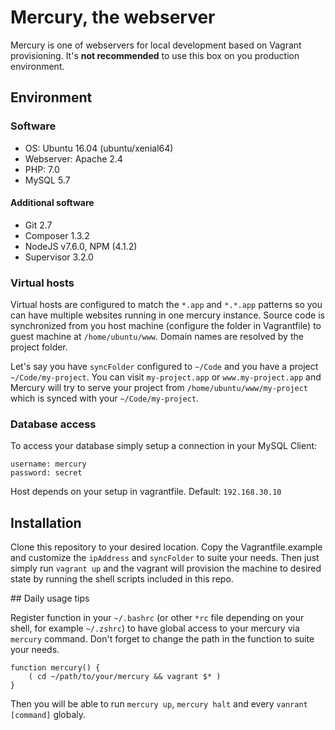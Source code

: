 # Mercury, the webserver

Mercury is one of webservers for local development based on Vagrant provisioning. 
It's **not recommended** to use this box on you production environment.

## Environment

### Software

- OS: Ubuntu 16.04 (ubuntu/xenial64)
- Webserver: Apache 2.4
- PHP: 7.0
- MySQL 5.7

#### Additional software
- Git 2.7
- Composer 1.3.2
- NodeJS v7.6.0, NPM (4.1.2)
- Supervisor 3.2.0

### Virtual hosts

Virtual hosts are configured to match the `*.app` and `*.*.app` patterns so you can have multiple websites
running in one mercury instance. Source code is synchronized from you host machine 
(configure the folder in Vagrantfile) to guest machine at `/home/ubuntu/www`. Domain names are resolved 
by the project folder. 

Let's say you have `syncFolder` configured to `~/Code` and you have a project `~/Code/my-project`.
You can visit `my-project.app` or `www.my-project.app` and Mercury will try to serve your project from
`/home/ubuntu/www/my-project` which is synced with your `~/Code/my-project`.

### Database access

To access your database simply setup a connection in your MySQL Client:
```
username: mercury
password: secret
```
Host depends on your setup in vagrantfile. Default: `192.168.30.10`

## Installation

Clone this repository to your desired location. Copy the Vagrantfile.example and customize the `ipAddress` 
and `syncFolder` to suite your needs. Then just simply run `vagrant up` and the vagrant will provision
the machine to desired state by running the shell scripts included in this repo.

## Daily usage tips

Register function in your `~/.bashrc` (or other `*rc` file depending on your shell, for example `~/.zshrc`) to have global 
access to your mercury via `mercury` command. Don't forget to change the path
in the function to suite your needs.
```shell
function mercury() {
    ( cd ~/path/to/your/mercury && vagrant $* )
}
```
Then you will be able to run `mercury up`, `mercury halt` and every `vanrant [command]` globaly.
